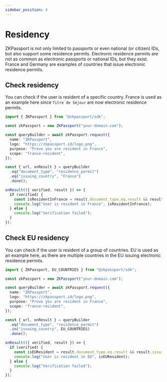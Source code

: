 ```yaml
---
sidebar_position: 4
---
```


# Residency

ZKPassport is not only limited to passports or even national (or citizen) IDs, but also support some residence permits. Electronic residence permits are not as common as electronic passports or national IDs, but they exist. France and Germany are examples of countries that issue electronic residence permits.

## Check residency

You can check if the user is resident of a specific country. France is used as an example here since `Titre de Séjour` are now electronic residence permits.

```typescript
import { ZKPassport } from "@zkpassport/sdk";

const zkPassport = new ZKPassport("your-domain.com");

const queryBuilder = await zkPassport.request({
  name: "ZKPassport",
  logo: "https://zkpassport.id/logo.png",
  purpose: "Prove you are resident in France",
  scope: "france-resident",
});

const { url, onResult } = queryBuilder
  .eq("document_type", "residence_permit")
  .eq("issuing_country", "France")
  .done();

onResult(({ verified, result }) => {
  if (verified) {
    const isResidentInFrance = result.document_type.eq.result && result.issuing_country.eq.result;
    console.log("User is resident in France", isResidentInFrance);
  } else {
    console.log("Verification failed");
  }
});
```

## Check EU residency

You can check if the user is resident of a group of countries. EU is used as an example here, as there are multiple countries in the EU issuing electronic residence permits.

```typescript
import { ZKPassport, EU_COUNTRIES } from "@zkpassport/sdk";

const zkPassport = new ZKPassport("your-domain.com");

const queryBuilder = await zkPassport.request({
  name: "ZKPassport",
  logo: "https://zkpassport.id/logo.png",
  purpose: "Prove you are resident in France",
  scope: "france-resident",
});

const { url, onResult } = queryBuilder
  .eq("document_type", "residence_permit")
  .in("issuing_country", EU_COUNTRIES)
  .done();

onResult(({ verified, result }) => {
  if (verified) {
    const isEUResident = result.document_type.eq.result && result.issuing_country.in.result;
    console.log("User is resident in EU", isEUResident);
  } else {
    console.log("Verification failed");
  }
});
```
